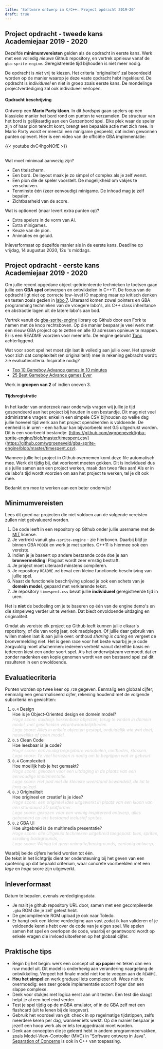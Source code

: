```yaml
---
title: 'Software ontwerp in C/C++: Project opdracht 2019-20'
draft: true
---
```


## Project opdracht - tweede kans <br/>Academiejaar 2019 - 2020

Dezelfde **minimumvereisten** gelden als de opdracht in eerste kans. Werk met een volledig _nieuwe_ Github repository, en vertrek opnieuw vanaf de `gba-sprite-engine`. Geregistreerde tijd bijhouden is niet meer nodig. 

De opdracht is _niet_ vrij te kiezen. Het criteria 'originaliteit' zal beoordeeld worden op de manier waarop je deze vaste opdracht hebt ingekleurd. De opdracht is _individueel_ en niet in groep zoals eerste kans. De mondelinge projectverdediging zal ook individueel verlopen. 

#### Opdracht beschrijving

Ontwerp een **Mario Party kloon**. In dit _bordspel_ gaan spelers op een klassieke manier het bord rond om punten te verzamelen. De structuur van het bord is gelijkaardig aan een Ganzenbord spel. Elke plek waar de speler zijn of haar pion terecht komt, brengt een bepaalde actie met zich mee. In Mario Party wordt er meestal een minigame gespeeld, dat indien gewonnen punten oplevert. Hier is een video van de officiële GBA implementatie:

{{< youtube dvC4hgoNOfE >}}

<br/>
Wat moet minimaal aanwezig zijn?

* Een titelscherm.
* Een bord. De layout maak je zo simpel of complex als je zelf wenst. 
* Een pion die de speler voorstelt. De mogelijkheid om vakjes te verschuiven. 
* Tenminste één (zeer eenvoudig) minigame. De inhoud mag je zelf bepalen. 
* Zichtbaarheid van de score. 

Wat is optioneel (maar levert extra punten op)?

* Extra spelers in de vorm van AI. 
* Extra minigames. 
* Keuze van de pion.
* Animaties en geluid.

Inleverformaat op dezelfde manier als in de eerste kans. Deadline op vrijdag, 14 augustus 2020, 12u 's middags.

## Project opdracht - eerste kans<br/>Academiejaar 2019 - 2020

Om jullie recent opgedane object-geörienteerde technieken te toetsen gaan jullie een **GBA spel** ontwerpen en ontwikkelen in C++11. De focus van de opdracht ligt niet op correcte low-level IO mapping maar op kritisch denken en testen zoals gezien in [labo 7](/cpp/labo-7). Uiteraard komen zowel pointers en GBA programming technieken van de vroegere labo's, als C++ class inheritance en abstractie lagen uit de latere labo's aan bod. 

Vertrek vanuit de [gba-sprite-engine](https://github.com/wgroeneveld/gba-sprite-engine/) library op <i class='fa fa-github'></i> Github door een <i class='fa fa-code-fork'></i> Fork te nemen met de knop rechtsboven. Op die manier bespaar je veel werk met een nieuw GBA project op te zetten en alle IO adressen opnieuw te mappen. Er is een README voorzien voor meer info. De engine gebruikt [Tonc](https://www.coranac.com/tonc/text/toc.htm) achterliggend. 

Wat voor soort spel het moet zijn laat ik volledig aan jullie over. Het spreekt voor zich dat complexiteit (en originaliteit!) mee in rekening gebracht wordt: zie evaluatiecriteria. Inspiratie nodig? 

* [Top 10 Gameboy Advance games in 10 minutes](https://www.youtube.com/watch?v=2-R-F-A48FI)
* [25 Best Gameboy Advance games Ever](http://www.denofgeek.com/us/games/game-boy-advance/256070/25-best-game-boy-advance-games-ever)

Werk in **groepen van 2** of indien oneven 3. 

#### Tijdsregistratie

In het kader van onderzoek naar onderwijs ﻿vragen wij jullie je tijd gespendeerd aan het project bij houden in een bestandje. Dit mag niet veel administratie vragen: enkel in een simpele CSV bijhouden op welke dag jullie hoeveel tijd werk aan het project spendeerden is voldoende. De eenheid is in uren - een halfuur kan bijvoorbeeld met 0.5 uitgedrukt worden. 
Dit is een voorbeeld bestandje:
[https://github.com/wgroeneveld/gba-sprite-engine/blob/master/timespent.csv](https://github.com/wgroeneveld/gba-sprite-engine/blob/master/timespent.csv). 

Wanneer jullie het project in Github overnemen komt deze file automatisch mee. 
Werk dit tijdig bij, dat voorkomt moeten gokken. Dit is individueel dus als jullie samen aan een project werken, maak dan twee files aan! Als er in de labo's tijd wordt voorzien om aan het project te werken, tel je dit ook mee. 

Bedankt om mee te werken aan een beter onderwijs!

## Minimumvereisten

Lees dit goed na: projecten die niet voldoen aan de volgende vereisten zullen niet geëvalueerd worden. 

1. De code leeft in een repository op Github onder jullie username met de [MIT](https://help.github.com/articles/licensing-a-repository/#disclaimer) license. 
2. Je vertrekt vanuit `gba-sprite-engine` - zie hierboven. Daarbij blijf je binnen GBA `MODE0` en werk je met sprites. C++11 is hiermee ook een vereiste.
3. Indien je je baseert op andere bestaande code doe je aan **bronvermelding**! Plagiaat wordt zeer ernstig bestraft. 
4. Je project moet uiteraard minstens compileren.
5. Je repository `README.md` bevat een kleine functionele beschrijving van jullie spel.
6. Naast de functionele beschrijving upload je ook een schets van je **domein model**, gepaard met verklarende tekst. 
7. Je repository `timespent.csv` bevat jullie **individueel** geregistreerde tijd in uren.  

Het is **niet** de bedoeling om je te baseren op één van de engine demo's en die simpelweg verder uit te werken. Dat biedt onvoldoende uitdaging en originaliteit. 

Omdat als vereiste elk project op Github leeft kunnen jullie elkaar's repository, of die van vorig jaar, ook raadplegen. Of jullie daar gebruik van willen maken laat ik aan jullie over: onthoud _sharing is caring_ en vergeet de bronvermelding niet. Het is geen race voor het beste waarbij je je code zorgvuldig moet afschermen: iedereen vertrekt vanuit dezelfde basis en iedereen kiest een ander soort spel. Als het onderwijsteam vermoedt dat er zonder nadenken een kopie genomen wordt van een bestaand spel zal dit resulteren in een onvoldoende.

## Evaluatiecriteria

Punten worden op twee keer op `/20` gegeven. Eenmalig een globaal cijfer, eenmalig een genormaliseerd cijfer, rekening houdend met de volgende subcriteria en gewichten:

1. `O.4` Design<br/>
Hoe is je Object-Oriented design en domein model?<br/>
<span style="color: lightgrey; font-style: italic;">Hoge score: duidelijk herkenbare objecten, terug te vinden in domein model, met gescheiden verantwoordelijkheden.<br/>Lage score: Alles in enkele objecten gestopt, onduidelijk wie wat doet, nauwelijks of geen model. </span>
2. `O.5` Clean Code<br/>
Hoe leesbaar is je code?<br/>
<span style="color: lightgrey; font-style: italic;">Hoge score: eenvoudig begrijpbare variabelen, methodes, klassen. <br/>Lage score: Te veel herlezen is nodig om te begrijpen wat er gebeurt.</span>
4. `0.4` Complexiteit <br/>
Hoe moeilijk heb je het gemaakt?<br/>
<span style="color: lightgrey; font-style: italic;">Hoge score: gekozen voor een uitdaging in de plaats van een eenvoudige implementatie. <br/>Lage score: Het pad met de kleinste weerstand bewandeld, de lat te laag gelegd.</span>
5. `0.3` Originaliteit <br/>
Hoe origineel en creatief is je idee?<br/>
<span style="color: lightgrey; font-style: italic;">Hoge score: een origineel idee uitgewerkt in plaats van een kloon van een standaard 2D platformer.<br/>Lage score: gekozen voor een weinig inspirerend ontwerp, alles gebaseerd op iets bestaand inclusief sprites. </span>
6. `0.2` GBA UI <br/>
Hoe uitgebreid is de multimedia presentatie?<br/>
<span style="color: lightgrey; font-style: italic;">Hoge score: alle UI/geluid technieken uitgebreid toegepast: tiles, sprites, scrolling backgrounds, ...<br/>Lage score: Weinig tot geen animatie/backgrounds, eentonig ontwerp. </span>

Waarbij beide cijfers herleid worden tot één.<br/>
De tekst in het lichtgrijs dient ter ondersteuning bij het geven van een quotering op dat bepaald criterium, waar concrete voorbeelden met een _lage_ en _hoge_ score zijn uitgewerkt. 

## Inleverformaat

Datum te bepalen, evenals verdedigingsdata.

* Je mailt je github repository URL door, samen met een gecompileerde `.gba` ROM die je zelf getest hebt. 
* De gecompileerde ROM upload je ook naar Toledo.
* Er hangt ook een kleine verdediging aan vast zodat ik kan valideren of je voldoende kennis hebt over de code van je eigen spel. We spelen samen het spel en overlopen de code, waarbij er geantwoord wordt op enkele vragen die invloed uitoefenen op het globaal cijfer. 

## Praktische tips

* Begin bij het begin: werk een concept uit **op papier** en teken dan een ruw model uit. Dit model is onderhevig aan verandering naargelang de ontwikkeling. Vergeet het finale model niet toe te voegen aan de `README`.
* **Hou het simpel** en werk gradueel iets complexer uit. Wees niet te overmoedig: een zeer goede implementatie scoort hoger dan een slappe complexe.
* Denk voor stukjes met logica eerst aan unit testen. Een test die slaagt helpt je al een heel eind verder. 
* Test je spel tijdig op de mGBA emulator, of in de GBA zelf met een flashcard (uit te lenen bij de lesgever). 
* Gebruik het voordeel van git: check in op regelmatige tijdstippen, zelfs meerdere keren per dag, wanneer iets werkt. Op die manier bespaar je jezelf een hoop werk als er iets teruggedraaid moet worden. 
* Denk aan concepten die je geleerd hebt in andere programmeervakken, zoals Model-View-Controller (MVC) in "Software ontwerp in Java". [Separation of Concerns](https://en.wikipedia.org/wiki/Separation_of_concerns) is ook in C++ van toepassing. 